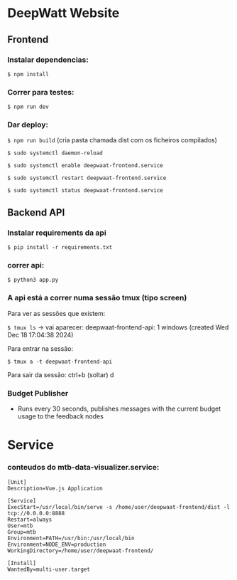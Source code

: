 # DeepWatt Website

## Frontend

### Instalar dependencias:

`$ npm install`

### Correr para testes:

`$ npm run dev`

### Dar deploy:

`$ npm run build`
(cria pasta chamada dist com os ficheiros compilados)

`$ sudo systemctl daemon-reload`

`$ sudo systemctl enable deepwaat-frontend.service`

`$ sudo systemctl restart deepwaat-frontend.service`

`$ sudo systemctl status deepwaat-frontend.service`



## Backend API

### Instalar requirements da api

`$ pip install -r requirements.txt`

### correr api:

`$ python3 app.py`

### A api está a correr numa sessão tmux (tipo screen)

Para ver as sessões que existem:

`$ tmux ls` -> vai aparecer: deepwaat-frontend-api: 1 windows (created Wed Dec 18 17:04:38 2024)

Para entrar na sessão:

`$ tmux a -t deepwaat-frontend-api`

Para sair da sessão: ctrl+b (soltar) d

### Budget Publisher

* Runs every 30 seconds, publishes messages with the current budget usage to the feedback nodes




# Service

### conteudos do mtb-data-visualizer.service:

```
[Unit]
Description=Vue.js Application

[Service]
ExecStart=/usr/local/bin/serve -s /home/user/deepwaat-frontend/dist -l tcp://0.0.0.0:8888
Restart=always
User=mtb
Group=mtb
Environment=PATH=/usr/bin:/usr/local/bin
Environment=NODE_ENV=production
WorkingDirectory=/home/user/deepwaat-frontend/

[Install]
WantedBy=multi-user.target
```